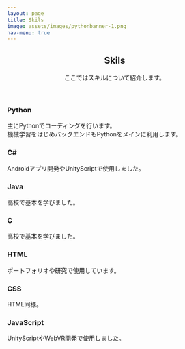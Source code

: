 ```yaml
---
layout: page
title: Skils
image: assets/images/pythonbanner-1.png
nav-menu: true
---
```

<!-- Global site tag (gtag.js) - Google Analytics -->
<script async src="https://www.googletagmanager.com/gtag/js?id=UA-168643865-1"></script>
<script>
  window.dataLayer = window.dataLayer || [];
  function gtag(){dataLayer.push(arguments);}
  gtag('js', new Date());

  gtag('config', 'UA-168643865-1');
</script>



<!-- Main -->
<div id="main" class="alt">

<!-- One -->
<section id="one">
	<div class="inner">
		<header class="major">
			<h1>Skils</h1>
			ここではスキルについて紹介します。
		</header>

<!-- Content -->
<!--<h2 id="content">Main Skils</h2>-->
<div class="row">
	<div class="6u 12u$(small)">
		<h3>Python</h3>
		<p>主にPythonでコーディングを行います。<br>機械学習をはじめバックエンドもPythonをメインに利用します。</p>
	</div>
	<div class="6u$ 12u$(small)">
		<h3>C#</h3>
		<p>Androidアプリ開発やUnityScriptで使用しました。</p>
	</div>
	<div class="6u 12u$(small)">
		<h3>Java</h3>
		<p>高校で基本を学びました。</p>
	</div>
	<div class="6u$ 12u$(small)">
		<h3>C</h3>
		<p>高校で基本を学びました。</p>
	</div>
	<!-- Break -->
	<div class="4u 12u$(medium)">
		<h3>HTML</h3>
		<p>ポートフォリオや研究で使用しています。</p>
	</div>
	<div class="4u 12u$(medium)">
		<h3>CSS</h3>
		<p>HTML同様。</p>
	</div>
	<div class="4u$ 12u$(medium)">
		<h3>JavaScript</h3>
		<p>UnityScriptやWebVR開発で使用しました。</p>
	</div>
</div>
